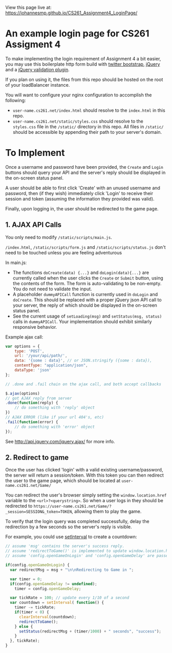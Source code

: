 View this page live at:
https://johannesmp.github.io/CS261_Assignment4_LoginPage/



# An example login page for CS261 Assigment 4

To make implementing the login requirement of Assignment 4 a bit easier, you may use this boilerplate http form build with [twitter bootstrap](http://getbootstrap.com/), [jQuery](https://jquery.com/) and a [jQuery validation plugin](https://jqueryvalidation.org/).

If you plan on using it, the files from this repo should be hosted on the root of your loadBalancer instance.

You will want to configure your nginx configuration to accomplish the following:

- `user-name.cs261.net/index.html` should resolve to the `index.html` in this repo.
- `user-name.cs261.net/static/styles.css` should resolve to the `styles.css` file in the `/static/` directory in this repo. All files in `/static/` should be accessible by appending their path to your server's domain.


# To Implement

Once a username and password have been provided, the `Create` and `Login` buttons should query your API and the server's reply should be displayed in the on-screen status panel.

A user should be able to first click 'Create' with an unused username and password, then (if they wish) immediately click 'Login' to receive their session and token (assuming the information they provided was valid).

Finally, upon logging in, the user should be redirected to the game page.


## 1. AJAX API Calls

You only need to modify `/static/scripts/main.js`. 

`/index.html`, `/static/scripts/form.js` and `/static/scripts/status.js` don't need to be touched unless you are feeling adventurous

In main.js:

- The functions `doCreate(data) {...}` and `doLogin(data){...}` are currently called when the user clicks the `Create` or `Submit` button, using the contents of the form. The form is auto-validating to be non-empty. You do not need to validate the input.
- A placeholder `dummyAPICall` function is currently used in `doLogin` and `doCreate`. This should be replaced with a proper jQuery json API call to your server, the reply of which should be displayed in the on-screen status panel.
- See the current usage of `setLoading(msg)` and `setStatus(msg, status)` calls in `dummyAPICall`. Your implementation should exhibit similarly responsive behavior.

Example ajax call:

```javascript
var options = {
    type: 'POST',
    url: '/your/api/path/',
    data: '{some : data}', // or JSON.stringify ({some : data}),
    contentType: "application/json",
    dataType: 'json'
};

// .done and .fail chain on the ajax call, and both accept callbacks 

$.ajax(options)
// got AJAX reply from server
.done(function(reply) {
    // do something with 'reply' object
})
// AJAX ERROR (like if your url 404's, etc)
.fail(function(error) {
    // do something with 'error' object
});
```
 
See http://api.jquery.com/jquery.ajax/ for more info.
 
 
## 2. Redirect to game
 
Once the user has clicked 'login' with a valid existing username/password, the server will return a session/token. With this token you can then redirect the user to the game page, which should be located at `user-name.cs261.net/Game/`
 
You can redirect the user's browser simply setting the `window.location.href` variable to the `<url>?<querystring>`. So when a user logs in they should be redirected to `https://user-name.cs261.net/Game/?_session=SESSION&_token=TOKEN`, allowing them to play the game.

To verify that the login query was completed successfully, delay the redirection by a few seconds so the server's reply is visible.

For example, you could use [setInterval](https://developer.mozilla.org/en-US/docs/Web/API/WindowOrWorkerGlobalScope/setInterval) to create a countdown:

```javascript
// assume 'msg' contains the server's success reply.
// assume 'redirectToGame()' is implemented to update window.location.href appropriately.
// assume 'config.openGameOnLogin' and 'config.openGameDelay' are passed into main via index.html's bottom-most script tag.

if(config.openGameOnLogin) {
  var redirectMsg = msg + "\n\nRedirecting to Game in ";

  var timer = 0;
  if(config.openGameDelay != undefined);
    timer = config.openGameDelay;

  var tickRate = 100; // update every 1/10 of a second
  var countdown = setInterval( function() {
    timer -= tickRate;
    if(timer < 0) {
      clearInterval(countdown);
      redirectToGame();
    } else {
      setStatus(redirectMsg + (timer/1000) + " seconds", "success");
    }
  }, tickRate);
}
```
 

 
 
